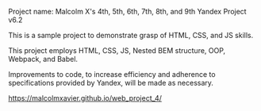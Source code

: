 Project name: Malcolm X's 4th, 5th, 6th, 7th, 8th, and 9th Yandex Project v6.2

This is a sample project to demonstrate grasp of HTML, CSS, and JS skills.

This project employs HTML, CSS, JS, Nested BEM structure, OOP, Webpack, and Babel.

Improvements to code, to increase efficiency and adherence to specifications provided by Yandex, will be made as necessary.

https://malcolmxavier.github.io/web_project_4/
